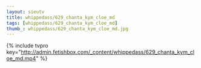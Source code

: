 ```yaml
--- 
layout: sieutv
title: whippedass/629_chanta_kym_cloe_md
tags: [whippedass/629_chanta_kym_cloe_md]
thumb_: whippedass/629_chanta_kym_cloe_md.jpg
---
```

{% include tvpro key="http://admin.fetishbox.com/_content/whippedass/629_chanta_kym_cloe_md.mp4" %} 
